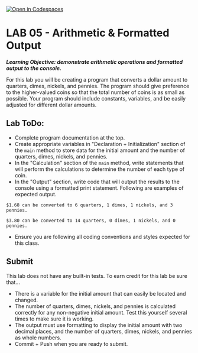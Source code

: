 [![Open in Codespaces](https://classroom.github.com/assets/launch-codespace-2972f46106e565e64193e422d61a12cf1da4916b45550586e14ef0a7c637dd04.svg)](https://classroom.github.com/open-in-codespaces?assignment_repo_id=19522139)
# LAB 05 - Arithmetic & Formatted Output #

***Learning Objective: demonstrate arithmetic operations and formatted output to the console.***

For this lab you will be creating a program that converts a dollar amount to quarters, dimes, nickels, and pennies.  The program should give preference to the higher-valued coins so that the total number of coins is as small as possible. Your program should include constants, variables, and be easily adjusted for different dollar amounts.

## Lab ToDo: ##

- Complete program documentation at the top.
- Create appropriate variables in "Declaration + Initialization" section of the `main` method to store data for the initial amount and the number of quarters, dimes, nickels, and pennies.
- In the "Calculation" section of the `main` method, write statements that will perform the calculations to determine the number of each type of coin.
- In the "Output" section, write code that will output the results to the console using a formatted print statement. Following are examples of expected output.

```
$1.68 can be converted to 6 quarters, 1 dimes, 1 nickels, and 3 pennies.
```

```
$3.80 can be converted to 14 quarters, 0 dimes, 1 nickels, and 0 pennies.
```

- Ensure you are following all coding conventions and styles expected for this class.

## Submit ##

This lab does not have any built-in tests. To earn credit for this lab be sure that...
- There is a variable for the initial amount that can easily be located and changed.
- The number of quarters, dimes, nickels, and pennies is calculated correctly for any non-negative initial amount. Test this yourself several times to make sure it is working.
- The output must use formatting to display the initial amount with two decimal places, and the number of quarters, dimes, nickels, and pennies as whole numbers.
- Commit + Push when you are ready to submit.
